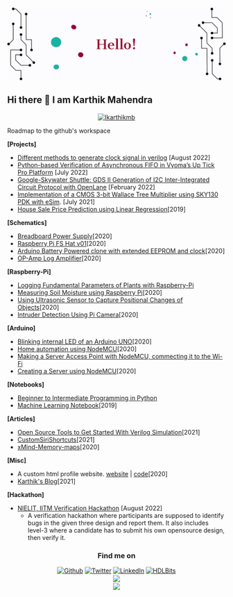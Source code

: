 ![electron](https://raw.githubusercontent.com/Ikarthikmb/ikarthikmb/main/media/hello_awesome.gif)

## Hi there 👋 I am Karthik Mahendra

<!--
**Ikarthikmb/ikarthikmb** is a ✨ _special_ ✨ repository because its `README.md` (this file) appears on your GitHub profile.

Here are some ideas to get you started:


- 🔭 I’m currently working on ...
- 🌱 I’m currently learning cell design with Magic
- 👯 I’m looking to collaborate on open-source ASIC design projects
- 🤔 I’m looking for help with ...
- 💬 Ask me about ...
- 📫 How to reach me: ...
- 😄 Pronouns: ...
- ⚡ Fun fact: ...
-->

<p align = "center">
  
  
  <a href="https://github.com/Ikarthikmb/github-readme-streak-stats" title="Go to Source">
<img align="center" width=396 src="https://github-readme-streak-stats.herokuapp.com/?user=Ikarthikmb&theme=light&border=e0e0e0&hide_border=false" alt="Ikarthikmb" />
</a>

</p>

Roadmap to the github's workspace

**[Projects]**

* [Different methods to generate clock signal in verilog](https://github.com/Ikarthikmb/VerilogClocks) [August 2022]
* [Python-based Verification of Asynchronous FIFO in Vyoma’s Up Tick Pro
  Platform](https://github.com/vyomasystems-lab/challenges-Ikarthikmb/tree/master/level3_design) [July 2022]
* [Google-Skywater Shuttle: GDS II Generation of I2C Inter-Integrated Circuit Protocol with
  OpenLane](https://github.com/Ikarthikmb/i2c_ctrl2202) [February 2022]
* [Implementation of a CMOS 3-bit Wallace Tree Multiplier using SKY130 PDK with
  eSim](https://ikarthikmb.github.io/wallace-tree/). [July 2021]
* [House Sale Price Prediction using Linear Regression](https://github.com/Ikarthikmb/Machine-Learning-Notebook/blob/master/Project2.ipynb)[2019]

**[Schematics]**

* [Breadboard Power Supply](https://github.com/Ikarthikmb/Circuit-Designs#1-breadboard-power-supply)[2020]
* [Raspberry Pi FS Hat v01](https://github.com/Ikarthikmb/Circuit-Designs#2-raspberry-pi-fs-hat-v01)[2020]
* [Arduino Battery Powered clone with extended EEPROM and clock](https://github.com/Ikarthikmb/Circuit-Designs#5-project-bacee)[2020]
* [OP-Amp Log Amplifier](https://github.com/Ikarthikmb/Circuit-Designs#6-op-amp-log-amplifier)[2020]


**[Raspberry-Pi]**

* [Logging Fundamental Parameters of Plants with Raspberry-Pi](https://github.com/Ikarthikmb/gardener-groot)
* [Measuring Soil Moisture using Raspberry Pi](https://github.com/Ikarthikmb/Hardware-Programming/tree/master/RaspberryPi#1-measuring-soil-moisture-using-raspberry-pi)[2020]
* [Using Ultrasonic Sensor to Capture Positional Changes of Objects](https://github.com/Ikarthikmb/Hardware-Programming/tree/master/RaspberryPi#2-using-ultrasonic-sensor-to-capture-positional-changes-of-objects)[2020]
* [Intruder Detection Using Pi Camera](https://github.com/Ikarthikmb/Hardware-Programming/tree/master/RaspberryPi#3-intruder-detection-using-pi-camera)[2020]


**[Arduino]**

* [Blinking internal LED of an Arduino UNO](https://github.com/Ikarthikmb/Hardware-Programming/tree/master/Arduino-repo#1-blinking-internal-led-of-an-arduino-uno)[2020]
* [Home automation using NodeMCU](https://github.com/Ikarthikmb/Hardware-Programming/tree/master/Arduino-repo#getting-started-with-arduino)[2020]
* [Making a Server Access Point with NodeMCU, commecting it to the Wi-Fi](https://github.com/Ikarthikmb/Hardware-Programming/tree/master/Arduino-repo#getting-started-with-arduino)
* [Creating a Server using NodeMCU](https://github.com/Ikarthikmb/Hardware-Programming/tree/master/Arduino-repo#getting-started-with-arduino)[2020]


**[Notebooks]**
* [Beginner to Intermediate Programming in Python](https://github.com/Ikarthikmb/Python-Programming)
* [Machine Learning Notebook](https://github.com/Ikarthikmb/Machine-Learning-Notebook)[2019]


**[Articles]**

* [Open Source Tools to Get Started With Verilog Simulation](https://github.com/Ikarthikmb/VerilogFod)[2021]
* [CustomSiriShortcuts](https://ikarthikmb.github.io/CustomSiriShortcuts/)[2021]
* [xMind-Memory-maps](https://ikarthikmb.github.io/Memory_Maps-xMind/)[2020]


**[Misc]**

* A custom html profile website. [website](https://ikarthikmb.github.io/home-page/) | [code](https://github.com/Ikarthikmb/home-page)[2020]
* [Karthik's Blog](https://ikarthikmb.github.io/)[2021]

**[Hackathon]**

* [NIELIT, IITM Verification Hackathon](https://github.com/vyomasystems-lab/challenges-Ikarthikmb) [August 2022]
    * A verification hackathon where participants are supposed to identify bugs in the given three design and report
      them. It also includes level-3 where a candidate has to submit his own opensource design, then verify it.




</p>
<h3 align="center">Find me on</h3>
<p align="center"><a 
href="https://github.com/Ikarthikmb" target="_blank"><img alt="Github" 
src="https://img.shields.io/badge/GitHub-%2312100E.svg?&style=for-the-badge&logo=Github&logoColor=white" /></a> <a 
href="https://twitter.com/qrthik" target="_blank"><img alt="Twitter" 
src="https://img.shields.io/badge/twitter-%2312100E.svg?&style=for-the-badge&logo=twitter&logoColor=blue" /></a> <a 
href="https://www.linkedin.com/in/karthik-mb" target="_blank"><img alt="LinkedIn" 
src="https://img.shields.io/badge/linkedin-%2312100E.svg?&style=for-the-badge&logo=linkedin&logoColor=blue" /></a> <a
href="https://hdlbits.01xz.net/wiki/Special:VlgStats/94686AE808000EB" target="_blank"><img alt="HDLBits" 
src="https://hdlbits.01xz.net/images/logo270.png" width=90 height=30 /></a> <br>

 
 <!--
 <a 
href="https://medium.com/@karthik-mahendra" target="_blank"><img alt="Medium" 
src="https://img.shields.io/badge/medium-%2312100E.svg?&style=for-the-badge&logo=medium&logoColor=white" /></a><br>
<a 
href="https://stackoverflow.com/users/14122375/hamiltonpharmd" target="_blank"><img alt="StackOverflow" 
src="https://stackoverflow-badge.vercel.app/?userID=14122375" /></a> 
</p>
-->
  
  <a href="https://github.com/Ikarthikmb/github-readme-stats">
<img width=325 align="center" src="https://github-readme-stats.vercel.app/api/top-langs/?username=Ikarthikmb&hide=css,jupyter&title_color=fffff&text_color=054515&icon_color=61dafb&bg_color=ffffff&langs_count=8&layout=compact&border_color=9f9ea3&hide_border=false" />
</a> <br>
  
<a href="https://github.com/Ikarthikmb/github-readme-stats" title="Go to Source">
<img align="center" width=396 src="https://github-readme-stats.vercel.app/api?username=Ikarthikmb&show_icons=true&theme=light&border_color=e0e0e0&hide_border=false" />
</a>
   </p>
